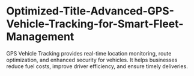 # Optimized-Title-Advanced-GPS-Vehicle-Tracking-for-Smart-Fleet-Management
GPS Vehicle Tracking provides real-time location monitoring, route optimization, and enhanced security for vehicles. It helps businesses reduce fuel costs, improve driver efficiency, and ensure timely deliveries.
